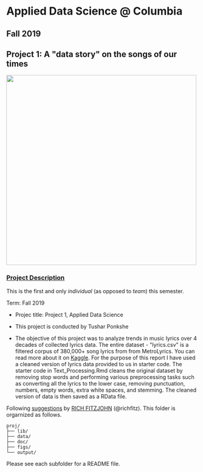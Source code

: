 # Applied Data Science @ Columbia
## Fall 2019
## Project 1: A "data story" on the songs of our times

<img src="figs/title.png" width="500">

### [Project Description](doc/)
This is the first and only *individual* (as opposed to *team*) this semester. 

Term: Fall 2019

+ Projec title: Project 1, Applied Data Science
+ This project is conducted by Tushar Ponkshe

+ The objective of this project was to analyze trends in music lyrics over 4 decades of collected lyrics data. The entire dataset - "lyrics.csv" is a filtered corpus of 380,000+ song lyrics from from MetroLyrics. You can read more about it on [Kaggle](https://www.kaggle.com/gyani95/380000-lyrics-from-metrolyrics). For the purpose of this report I have used a cleaned version of lyrics data provided to us in starter code. The starter code in Text_Processing.Rmd cleans the original dataset by removing stop words and performing various preprocessing tasks such as converting all the lyrics to the lower case, removing punctuation, numbers, empty words, extra white spaces, and stemming. The cleaned version of data is then saved as a RData file. 

Following [suggestions](http://nicercode.github.io/blog/2013-04-05-projects/) by [RICH FITZJOHN](http://nicercode.github.io/about/#Team) (@richfitz). This folder is orgarnized as follows.

```
proj/
├── lib/
├── data/
├── doc/
├── figs/
└── output/
```

Please see each subfolder for a README file.

